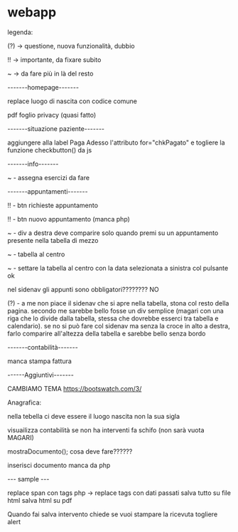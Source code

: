 # webapp
legenda:

(?) -> questione, nuova funzionalità, dubbio

!! -> importante, da fixare subito

~ -> da fare più in là del resto

-------homepage-------

replace luogo di nascita con codice comune

pdf foglio privacy (quasi fatto)


-------situazione paziente-------

aggiungere alla label Paga Adesso l'attributo for="chkPagato" e togliere la funzione checkbutton() da js

-------info-------

~ - assegna esercizi da fare

-------appuntamenti-------

!! - btn richieste appuntamento

!! - btn nuovo appuntamento (manca php)

~ - div a destra deve comparire solo quando premi su un appuntamento presente nella tabella di mezzo

~ - tabella al centro

~ - settare la tabella al centro con la data selezionata a sinistra col pulsante ok

nel sidenav gli appunti sono obbligatori???????? NO

(?) - a me non piace il sidenav che si apre nella tabella, stona col resto della pagina. secondo me sarebbe bello fosse un div semplice (magari con una riga che lo divide dalla tabella, stessa che dovrebbe esserci
tra tabella e calendario). se no si può fare col sidenav ma senza la croce in alto a destra, farlo comparire all'altezza della tabella e sarebbe bello senza bordo


-------contabilità-------

manca stampa fattura

------Aggiuntivi-------

CAMBIAMO TEMA https://bootswatch.com/3/

Anagrafica:

nella tebella ci deve essere il luogo nascita non la sua sigla

visuailizza contabilità se non ha interventi fa schifo (non sarà vuota MAGARI)

mostraDocumento(); cosa deve fare??????

inserisci documento manca da php

--- sample ---

replace span con tags 
php -> replace tags con dati passati
salva tutto su file html
salva html su pdf







Quando fai salva intervento chiede se vuoi stampare la ricevuta
togliere alert
